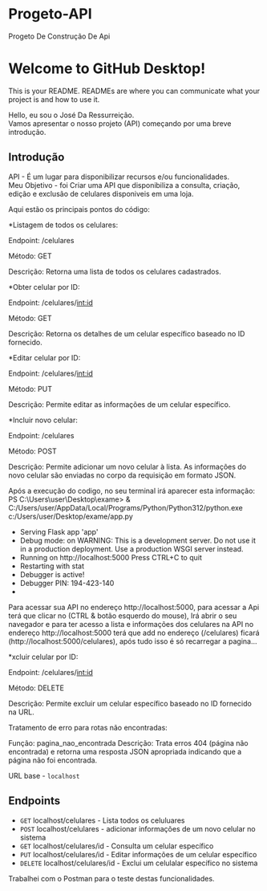 # Progeto-API
Progeto De Construção De Api
# Welcome to GitHub Desktop!

This is your README. READMEs are where you can communicate what your project is and how to use it.

Hello, eu sou o José Da Ressurreição.  
Vamos apresentar o nosso projeto (API) começando por uma breve introdução.

## Introdução

API - É um lugar para disponibilizar recursos e/ou funcionalidades.  
Meu Objetivo - foi Criar uma API que disponibiliza a consulta, criação, edição e exclusão de celulares disponiveis em uma loja.

Aqui estão os principais pontos do código: 

*Listagem de todos os celulares:

Endpoint: /celulares

Método: GET

Descrição: Retorna uma lista de todos os celulares cadastrados.


*Obter celular por ID:

Endpoint: /celulares/<int:id>

Método: GET

Descrição: Retorna os detalhes de um celular específico baseado no ID fornecido.

*Editar celular por ID:

Endpoint: /celulares/<int:id>

Método: PUT

Descrição: Permite editar as informações de um celular específico.

*Incluir novo celular:

Endpoint: /celulares

Método: POST

Descrição: Permite adicionar um novo celular à lista. As informações do novo celular são enviadas no corpo da requisição em formato JSON.



Após a execução do codigo, no seu terminal irá aparecer esta informação:
 PS C:\Users\user\Desktop\exame> & C:/Users/user/AppData/Local/Programs/Python/Python312/python.exe c:/Users/user/Desktop/exame/app.py
 * Serving Flask app 'app'
 * Debug mode: on
WARNING: This is a development server. Do not use it in a production deployment. Use a production WSGI server instead.
 * Running on http://localhost:5000
Press CTRL+C to quit   
 * Restarting with stat
 * Debugger is active!
 * Debugger PIN: 194-423-140
 *

 Para acessar sua API no endereço http://localhost:5000, para acessar a Api terá que clicar no (CTRL & botão esquerdo do mouse), Irá abrir o seu navegador e para ter acesso a lista e informações dos celulares na API no endereço http://localhost:5000 terá que add no endereço (/celulares) ficará (http://localhost:5000/celulares), após tudo isso é só recarregar a pagina... 

*xcluir celular por ID:

Endpoint: /celulares/<int:id>

Método: DELETE

Descrição: Permite excluir um celular específico baseado no ID fornecido na URL.


Tratamento de erro para rotas não encontradas:

Função: pagina_nao_encontrada
Descrição: Trata erros 404 (página não encontrada) e retorna uma resposta JSON apropriada indicando que a página não foi encontrada.



URL base - `localhost`  

## Endpoints

- `GET` localhost/celulares - Lista todos os celuluares
- `POST` localhost/celulares - adicionar informações de  um novo celular no sistema
- `GET` localhost/celulares/id - Consulta um celular específico
- `PUT` localhost/celulares/id - Editar informações de  um celular específico
- `DELETE` localhost/celulares/id - Exclui  um celulalar específico no sistema

Trabalhei com o Postman para o teste destas funcionalidades.
